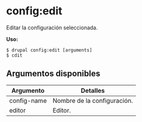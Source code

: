 # config:edit
Editar la configuración seleccionada.

**Uso:**
```
$ drupal config:edit [arguments] 
$ cdit  
```

## Argumentos disponibles
Argumento | Detalles
---------|-------------
config-name | Nombre de la configuración.
editor | Editor.
